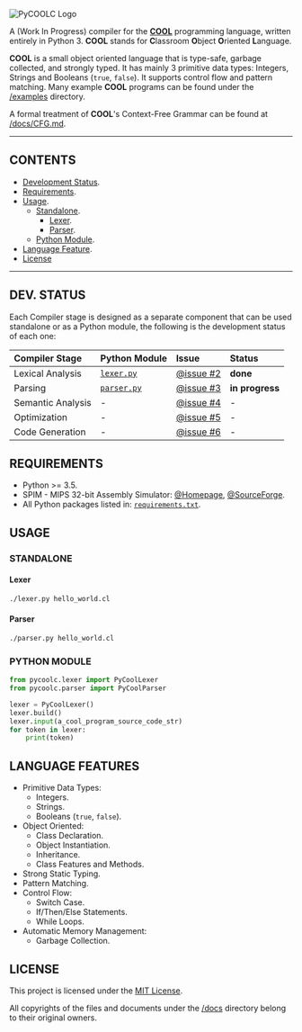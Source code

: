 ![PyCOOLC Logo](http://i.imgur.com/pLIqWi5.png)

A (Work In Progress) compiler for the **[COOL](https://en.wikipedia.org/wiki/Cool_(programming_language))** programming language, written entirely in Python 3. **COOL** stands for **C**lassroom **O**bject **O**riented **L**anguage.

**COOL** is a small object oriented language that is type-safe, garbage collected, and strongly typed. It has mainly 3 primitive data types: Integers, Strings and Booleans (`true`, `false`). It supports control flow and pattern matching. Many example **COOL** programs can be found under the [/examples](/examples/README.md) directory.

A formal treatment of **COOL**'s Context-Free Grammar can be found at [/docs/CFG.md](/docs/CFG.md).

------------------------------

## CONTENTS

  * [Development Status](#dev-status).
  * [Requirements](#requirements).
  * [Usage](#usage).
    + [Standalone](#standalone).
      * [Lexer](#lexer).
      * [Parser](#parser).
    + [Python Module](#python-module).
  * [Language Feature](#language-features).
  * [License](#license)

------------------------------

## DEV. STATUS

Each Compiler stage is designed as a separate component that can be used standalone or as a Python module, the following is the development status of each one:

| Compiler Stage    | Python Module                     | Issue                             | Status          |
|:------------------|:----------------------------------|:----------------------------------|:----------------|
| Lexical Analysis  | [`lexer.py`](/pycoolc/lexer.py)   | [@issue #2](https://git.io/vr1gx) | **done**        |
| Parsing           | [`parser.py`](/pycoolc/parser.py) | [@issue #3](https://git.io/vr12k) | **in progress** |
| Semantic Analysis | -                                 | [@issue #4](https://git.io/vr12O) | -               |
| Optimization      | -                                 | [@issue #5](https://git.io/vr1Vd) | -               | 
| Code Generation   | -                                 | [@issue #6](https://git.io/vr1VA) | -               |

## REQUIREMENTS

 * Python >= 3.5.
 * SPIM - MIPS 32-bit Assembly Simulator: [@Homepage](http://spimsimulator.sourceforge.net), [@SourceForge](https://sourceforge.net/projects/spimsimulator/files/).
 * All Python packages listed in: [`requirements.txt`](requirements.txt).


## USAGE

### STANDALONE

#### Lexer

```bash
./lexer.py hello_world.cl
```

#### Parser

```bash
./parser.py hello_world.cl
```

### PYTHON MODULE

```python
from pycoolc.lexer import PyCoolLexer
from pycoolc.parser import PyCoolParser

lexer = PyCoolLexer()
lexer.build()
lexer.input(a_cool_program_source_code_str)
for token in lexer:
    print(token)
```

## LANGUAGE FEATURES

  * Primitive Data Types:
    + Integers.
    + Strings.
    + Booleans (`true`, `false`).
  * Object Oriented:
    + Class Declaration.
    + Object Instantiation.
    + Inheritance.
    + Class Features and Methods.
  * Strong Static Typing.
  * Pattern Matching.
  * Control Flow:
    + Switch Case.
    + If/Then/Else Statements.
    + While Loops.
  * Automatic Memory Management:
    + Garbage Collection.

## LICENSE

This project is licensed under the [MIT License](LICENSE).

All copyrights of the files and documents under the [/docs](/docs) directory belong to their original owners.

